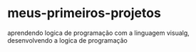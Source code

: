 # meus-primeiros-projetos
aprendendo logica de programação com a linguagem visualg, desenvolvendo a logica de programação
